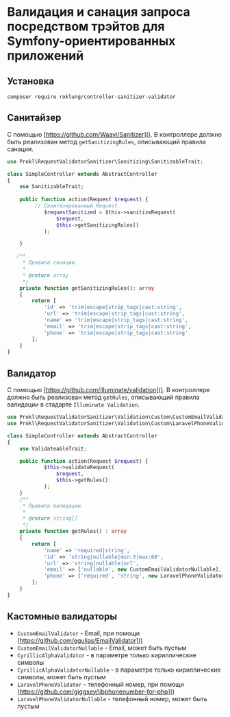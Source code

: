 # Валидация и санация запроса посредством трэйтов для Symfony-ориентированных приложений

## Установка

`composer require roklung/controller-sanitizer-validator`

## Санитайзер

С помощью [https://github.com/Waavi/Sanitizer](). В контроллере должно быть реализован метод `getSanitizingRules`,
описывающий правила санации.

```php
use Prokl\RequestValidatorSanitizer\Sanitizing\SanitizableTrait;

class SimpleController extends AbstractController
{
    use SanitizableTrait;
    
    public function action(Request $request) {
         // Санитизированный Request.
            $requestSanitized = $this->sanitizeRequest(
                $request,
                $this->getSanitizingRules()
            );

    }

   /**
     * Правила санации.
     *
     * @return array
     */
    private function getSanitizingRules(): array
    {
        return [
            'id' => 'trim|escape|strip_tags|cast:string',
            'url' => 'trim|escape|strip_tags|cast:string',
            'name' => 'trim|escape|strip_tags|cast:string',
            'email' => 'trim|escape|strip_tags|cast:string',
            'phone' => 'trim|escape|strip_tags|cast:string'
        ];
    }
}
```

## Валидатор

С помощью [https://github.com/illuminate/validation](). В контроллере должно быть реализован метод `getRules`,
описывающий правила валидации в стадарте `Illuminate Validation`.

```php
use Prokl\RequestValidatorSanitizer\Validation\Custom\CustomEmailValidatorNullable;
use Prokl\RequestValidatorSanitizer\Validation\Custom\LaravelPhoneValidator;

class SimpleController extends AbstractController
{
    use ValidateableTrait;

    public function action(Request $request) {
            $this->validateRequest(
                $request,
                $this->getRules()
            );
    }
    /**
     * Правила валидации.
     *
     * @return string[]
     */
    private function getRules() : array
    {
        return [
            'name' => 'required|string',
            'id' => 'string|nullable|min:3|max:60',
            'url' => 'string|nullable|url',
            'email' => ['nullable', new CustomEmailValidatorNullable],
            'phone' => ['required', 'string', new LaravelPhoneValidator]
        ];
    }
}
```

## Кастомные валидаторы

- `CustomEmailValidator` - Email, при помощи [https://github.com/egulias/EmailValidator]()
- `CustomEmailValidatorNullable` - Email, может быть пустым
- `CyrillicAlphaValidator` - в параметре только кириллические символы
- `CyrillicAlphaValidatorNullable` - в параметре только кириллические символы, может быть пустым
- `LaravelPhoneValidator` - телефонный номер, при помощи [https://github.com/giggsey/libphonenumber-for-php]() 
- `LaravelPhoneValidatorNullable` - телефонный номер, может быть пустым
